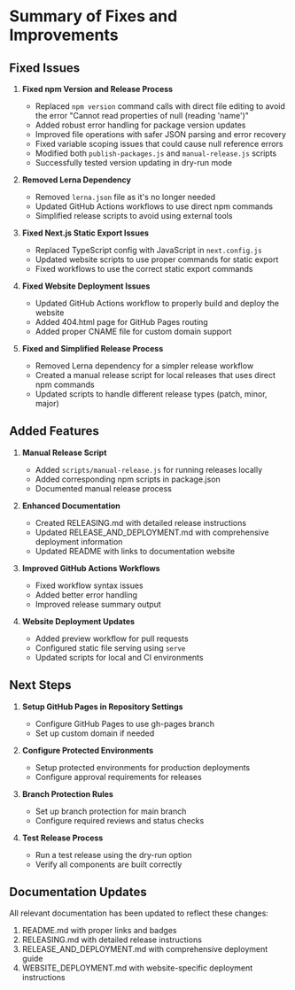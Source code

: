 # Summary of Fixes and Improvements

## Fixed Issues

1. **Fixed npm Version and Release Process**

   - Replaced `npm version` command calls with direct file editing to avoid the error "Cannot read properties of null (reading 'name')"
   - Added robust error handling for package version updates 
   - Improved file operations with safer JSON parsing and error recovery
   - Fixed variable scoping issues that could cause null reference errors
   - Modified both `publish-packages.js` and `manual-release.js` scripts
   - Successfully tested version updating in dry-run mode

2. **Removed Lerna Dependency**

   - Removed `lerna.json` file as it's no longer needed
   - Updated GitHub Actions workflows to use direct npm commands
   - Simplified release scripts to avoid using external tools

2. **Fixed Next.js Static Export Issues**

   - Replaced TypeScript config with JavaScript in `next.config.js`
   - Updated website scripts to use proper commands for static export
   - Fixed workflows to use the correct static export commands

3. **Fixed Website Deployment Issues**

   - Updated GitHub Actions workflow to properly build and deploy the website
   - Added 404.html page for GitHub Pages routing
   - Added proper CNAME file for custom domain support

4. **Fixed and Simplified Release Process**
   - Removed Lerna dependency for a simpler release workflow
   - Created a manual release script for local releases that uses direct npm commands
   - Updated scripts to handle different release types (patch, minor, major)

## Added Features

1. **Manual Release Script**

   - Added `scripts/manual-release.js` for running releases locally
   - Added corresponding npm scripts in package.json
   - Documented manual release process

2. **Enhanced Documentation**

   - Created RELEASING.md with detailed release instructions
   - Updated RELEASE_AND_DEPLOYMENT.md with comprehensive deployment information
   - Updated README with links to documentation website

3. **Improved GitHub Actions Workflows**

   - Fixed workflow syntax issues
   - Added better error handling
   - Improved release summary output

4. **Website Deployment Updates**
   - Added preview workflow for pull requests
   - Configured static file serving using `serve`
   - Updated scripts for local and CI environments

## Next Steps

1. **Setup GitHub Pages in Repository Settings**

   - Configure GitHub Pages to use gh-pages branch
   - Set up custom domain if needed

2. **Configure Protected Environments**

   - Setup protected environments for production deployments
   - Configure approval requirements for releases

3. **Branch Protection Rules**

   - Set up branch protection for main branch
   - Configure required reviews and status checks

4. **Test Release Process**
   - Run a test release using the dry-run option
   - Verify all components are built correctly

## Documentation Updates

All relevant documentation has been updated to reflect these changes:

1. README.md with proper links and badges
2. RELEASING.md with detailed release instructions
3. RELEASE_AND_DEPLOYMENT.md with comprehensive deployment guide
4. WEBSITE_DEPLOYMENT.md with website-specific deployment instructions
